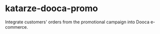 # katarze-dooca-promo
Integrate customers' orders from the promotional campaign into Dooca e-commerce.
